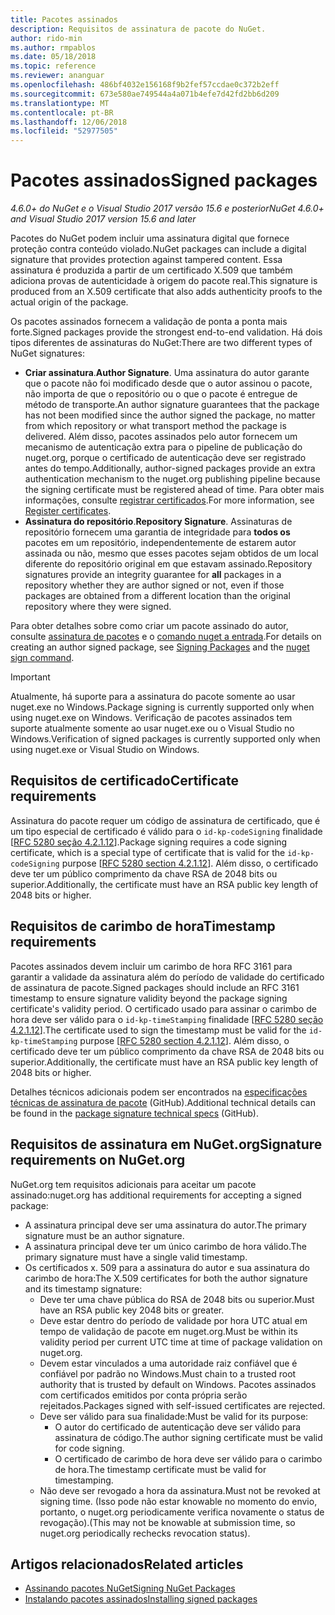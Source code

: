 ```yaml
---
title: Pacotes assinados
description: Requisitos de assinatura de pacote do NuGet.
author: rido-min
ms.author: rmpablos
ms.date: 05/18/2018
ms.topic: reference
ms.reviewer: ananguar
ms.openlocfilehash: 486bf4032e156168f9b2fef57ccdae0c372b2eff
ms.sourcegitcommit: 673e580ae749544a4a071b4efe7d42fd2bb6d209
ms.translationtype: MT
ms.contentlocale: pt-BR
ms.lasthandoff: 12/06/2018
ms.locfileid: "52977505"
---
```

# <a name="signed-packages"></a><span data-ttu-id="72a11-103">Pacotes assinados</span><span class="sxs-lookup"><span data-stu-id="72a11-103">Signed packages</span></span>

<span data-ttu-id="72a11-104">*4.6.0+ do NuGet e o Visual Studio 2017 versão 15.6 e posterior*</span><span class="sxs-lookup"><span data-stu-id="72a11-104">*NuGet 4.6.0+ and Visual Studio 2017 version 15.6 and later*</span></span>

<span data-ttu-id="72a11-105">Pacotes do NuGet podem incluir uma assinatura digital que fornece proteção contra conteúdo violado.</span><span class="sxs-lookup"><span data-stu-id="72a11-105">NuGet packages can include a digital signature that provides protection against tampered content.</span></span> <span data-ttu-id="72a11-106">Essa assinatura é produzida a partir de um certificado X.509 que também adiciona provas de autenticidade à origem do pacote real.</span><span class="sxs-lookup"><span data-stu-id="72a11-106">This signature is produced from an X.509 certificate that also adds authenticity proofs to the actual origin of the package.</span></span>

<span data-ttu-id="72a11-107">Os pacotes assinados fornecem a validação de ponta a ponta mais forte.</span><span class="sxs-lookup"><span data-stu-id="72a11-107">Signed packages provide the strongest end-to-end validation.</span></span> <span data-ttu-id="72a11-108">Há dois tipos diferentes de assinaturas do NuGet:</span><span class="sxs-lookup"><span data-stu-id="72a11-108">There are two different types of NuGet signatures:</span></span>
- <span data-ttu-id="72a11-109">**Criar assinatura**.</span><span class="sxs-lookup"><span data-stu-id="72a11-109">**Author Signature**.</span></span> <span data-ttu-id="72a11-110">Uma assinatura do autor garante que o pacote não foi modificado desde que o autor assinou o pacote, não importa de que o repositório ou o que o pacote é entregue de método de transporte.</span><span class="sxs-lookup"><span data-stu-id="72a11-110">An author signature guarantees that the package has not been modified since the author signed the package, no matter from which repository or what transport method the package is delivered.</span></span> <span data-ttu-id="72a11-111">Além disso, pacotes assinados pelo autor fornecem um mecanismo de autenticação extra para o pipeline de publicação do nuget.org, porque o certificado de autenticação deve ser registrado antes do tempo.</span><span class="sxs-lookup"><span data-stu-id="72a11-111">Additionally, author-signed packages provide an extra authentication mechanism to the nuget.org publishing pipeline because the signing certificate must be registered ahead of time.</span></span> <span data-ttu-id="72a11-112">Para obter mais informações, consulte [registrar certificados](#register-certificate-on-nugetorg).</span><span class="sxs-lookup"><span data-stu-id="72a11-112">For more information, see [Register certificates](#register-certificate-on-nugetorg).</span></span>
- <span data-ttu-id="72a11-113">**Assinatura do repositório**.</span><span class="sxs-lookup"><span data-stu-id="72a11-113">**Repository Signature**.</span></span> <span data-ttu-id="72a11-114">Assinaturas de repositório fornecem uma garantia de integridade para **todos os** pacotes em um repositório, independentemente de estarem autor assinada ou não, mesmo que esses pacotes sejam obtidos de um local diferente do repositório original em que estavam assinado.</span><span class="sxs-lookup"><span data-stu-id="72a11-114">Repository signatures provide an integrity guarantee for **all** packages in a repository whether they are author signed or not, even if those packages are obtained from a different location than the original repository where they were signed.</span></span>   

<span data-ttu-id="72a11-115">Para obter detalhes sobre como criar um pacote assinado do autor, consulte [assinatura de pacotes](../create-packages/Sign-a-package.md) e o [comando nuget a entrada](../tools/cli-ref-sign.md).</span><span class="sxs-lookup"><span data-stu-id="72a11-115">For details on creating an author signed package, see [Signing Packages](../create-packages/Sign-a-package.md) and the [nuget sign command](../tools/cli-ref-sign.md).</span></span>

> [!Important]
> <span data-ttu-id="72a11-116">Atualmente, há suporte para a assinatura do pacote somente ao usar nuget.exe no Windows.</span><span class="sxs-lookup"><span data-stu-id="72a11-116">Package signing is currently supported only when using nuget.exe on Windows.</span></span> <span data-ttu-id="72a11-117">Verificação de pacotes assinados tem suporte atualmente somente ao usar nuget.exe ou o Visual Studio no Windows.</span><span class="sxs-lookup"><span data-stu-id="72a11-117">Verification of signed packages is currently supported only when using nuget.exe or Visual Studio on Windows.</span></span>

## <a name="certificate-requirements"></a><span data-ttu-id="72a11-118">Requisitos de certificado</span><span class="sxs-lookup"><span data-stu-id="72a11-118">Certificate requirements</span></span>

<span data-ttu-id="72a11-119">Assinatura do pacote requer um código de assinatura de certificado, que é um tipo especial de certificado é válido para o `id-kp-codeSigning` finalidade [[RFC 5280 seção 4.2.1.12](https://tools.ietf.org/html/rfc5280#section-4.2.1.12)].</span><span class="sxs-lookup"><span data-stu-id="72a11-119">Package signing requires a code signing certificate, which is a special type of certificate that is valid for the `id-kp-codeSigning` purpose [[RFC 5280 section 4.2.1.12](https://tools.ietf.org/html/rfc5280#section-4.2.1.12)].</span></span> <span data-ttu-id="72a11-120">Além disso, o certificado deve ter um público comprimento da chave RSA de 2048 bits ou superior.</span><span class="sxs-lookup"><span data-stu-id="72a11-120">Additionally, the certificate must have an RSA public key length of 2048 bits or higher.</span></span>

## <a name="timestamp-requirements"></a><span data-ttu-id="72a11-121">Requisitos de carimbo de hora</span><span class="sxs-lookup"><span data-stu-id="72a11-121">Timestamp requirements</span></span>

<span data-ttu-id="72a11-122">Pacotes assinados devem incluir um carimbo de hora RFC 3161 para garantir a validade da assinatura além do período de validade do certificado de assinatura de pacote.</span><span class="sxs-lookup"><span data-stu-id="72a11-122">Signed packages should include an RFC 3161 timestamp to ensure signature validity beyond the package signing certificate's validity period.</span></span> <span data-ttu-id="72a11-123">O certificado usado para assinar o carimbo de hora deve ser válido para o `id-kp-timeStamping` finalidade [[RFC 5280 seção 4.2.1.12](https://tools.ietf.org/html/rfc5280#section-4.2.1.12)].</span><span class="sxs-lookup"><span data-stu-id="72a11-123">The certificate used to sign the timestamp must be valid for the `id-kp-timeStamping` purpose [[RFC 5280 section 4.2.1.12](https://tools.ietf.org/html/rfc5280#section-4.2.1.12)].</span></span> <span data-ttu-id="72a11-124">Além disso, o certificado deve ter um público comprimento da chave RSA de 2048 bits ou superior.</span><span class="sxs-lookup"><span data-stu-id="72a11-124">Additionally, the certificate must have an RSA public key length of 2048 bits or higher.</span></span>

<span data-ttu-id="72a11-125">Detalhes técnicos adicionais podem ser encontrados na [especificações técnicas de assinatura de pacote](https://github.com/NuGet/Home/wiki/Package-Signatures-Technical-Details) (GitHub).</span><span class="sxs-lookup"><span data-stu-id="72a11-125">Additional technical details can be found in the [package signature technical specs](https://github.com/NuGet/Home/wiki/Package-Signatures-Technical-Details) (GitHub).</span></span>

## <a name="signature-requirements-on-nugetorg"></a><span data-ttu-id="72a11-126">Requisitos de assinatura em NuGet.org</span><span class="sxs-lookup"><span data-stu-id="72a11-126">Signature requirements on NuGet.org</span></span>

<span data-ttu-id="72a11-127">NuGet.org tem requisitos adicionais para aceitar um pacote assinado:</span><span class="sxs-lookup"><span data-stu-id="72a11-127">nuget.org has additional requirements for accepting a signed package:</span></span>

- <span data-ttu-id="72a11-128">A assinatura principal deve ser uma assinatura do autor.</span><span class="sxs-lookup"><span data-stu-id="72a11-128">The primary signature must be an author signature.</span></span>
- <span data-ttu-id="72a11-129">A assinatura principal deve ter um único carimbo de hora válido.</span><span class="sxs-lookup"><span data-stu-id="72a11-129">The primary signature must have a single valid timestamp.</span></span>
- <span data-ttu-id="72a11-130">Os certificados x. 509 para a assinatura do autor e sua assinatura do carimbo de hora:</span><span class="sxs-lookup"><span data-stu-id="72a11-130">The X.509 certificates for both the author signature and its timestamp signature:</span></span>
  - <span data-ttu-id="72a11-131">Deve ter uma chave pública do RSA de 2048 bits ou superior.</span><span class="sxs-lookup"><span data-stu-id="72a11-131">Must have an RSA public key 2048 bits or greater.</span></span>
  - <span data-ttu-id="72a11-132">Deve estar dentro do período de validade por hora UTC atual em tempo de validação de pacote em nuget.org.</span><span class="sxs-lookup"><span data-stu-id="72a11-132">Must be within its validity period per current UTC time at time of package validation on nuget.org.</span></span>
  - <span data-ttu-id="72a11-133">Devem estar vinculados a uma autoridade raiz confiável que é confiável por padrão no Windows.</span><span class="sxs-lookup"><span data-stu-id="72a11-133">Must chain to a trusted root authority that is trusted by default on Windows.</span></span> <span data-ttu-id="72a11-134">Pacotes assinados com certificados emitidos por conta própria serão rejeitados.</span><span class="sxs-lookup"><span data-stu-id="72a11-134">Packages signed with self-issued certificates are rejected.</span></span>
  - <span data-ttu-id="72a11-135">Deve ser válido para sua finalidade:</span><span class="sxs-lookup"><span data-stu-id="72a11-135">Must be valid for its purpose:</span></span> 
    - <span data-ttu-id="72a11-136">O autor do certificado de autenticação deve ser válido para assinatura de código.</span><span class="sxs-lookup"><span data-stu-id="72a11-136">The author signing certificate must be valid for code signing.</span></span>
    - <span data-ttu-id="72a11-137">O certificado de carimbo de hora deve ser válido para o carimbo de hora.</span><span class="sxs-lookup"><span data-stu-id="72a11-137">The timestamp certificate must be valid for timestamping.</span></span>
  - <span data-ttu-id="72a11-138">Não deve ser revogado a hora da assinatura.</span><span class="sxs-lookup"><span data-stu-id="72a11-138">Must not be revoked at signing time.</span></span> <span data-ttu-id="72a11-139">(Isso pode não estar knowable no momento do envio, portanto, o nuget.org periodicamente verifica novamente o status de revogação).</span><span class="sxs-lookup"><span data-stu-id="72a11-139">(This may not be knowable at submission time, so nuget.org periodically rechecks revocation status).</span></span>
  
  
## <a name="related-articles"></a><span data-ttu-id="72a11-140">Artigos relacionados</span><span class="sxs-lookup"><span data-stu-id="72a11-140">Related articles</span></span>

- [<span data-ttu-id="72a11-141">Assinando pacotes NuGet</span><span class="sxs-lookup"><span data-stu-id="72a11-141">Signing NuGet Packages</span></span>](../create-packages/Sign-a-Package.md)
- [<span data-ttu-id="72a11-142">Instalando pacotes assinados</span><span class="sxs-lookup"><span data-stu-id="72a11-142">Installing signed packages</span></span>](../consume-packages/installing-signed-packages.md)

